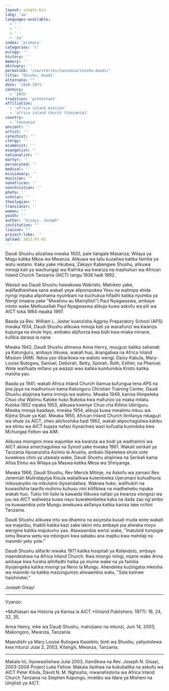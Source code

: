 ```yaml
---
layout: single-bio
lang: 'sw'
languages-available:
  - ' '
  - ' '
  - ' '
  - 'sw'
index: 'primary'
categories: 's'
eulogy: ''
history: ''
memory: ''
obituary: ''
permalink: '/sw/stories/tanzania/shushu-daudi/'
title: "Shushu, Daudi"
alternate: ""
date: '1920-1971'
century:
  - '20th'
tradition: 'protestant'
affiliation:
  - 'africa inland mission'
  - 'africa inland church (tanzania)'
country:
  - 'tanzania'
ancient: ''
artist: ''
catechist: ''
clergy: ''
ecumenist: ''
evangelist: ''
nationalist: ''
martyr: ''
persecuted: ''
medical: ''
missionary: ''
musician: ''
nonafrican: ''
nonchristian: ''
photo: ''
scholar: ''
theologian: ''
translator: ''
women: ''
youth: ''
author: "Gisayi, Joseph"
institution: ""
liaison: ""
project-luke: ''
upload: 2011-01-01
---
```




Daudi Shushu alizaliwa mwaka 1920, pale Ilangale Masanza, Wilaya ya Magu katika Mkoa wa Mwanza. Alikuwa wa tatu kuzaliwa katika familia ya watu watano. Kaka yake mkubwa, Zakayo Kabengwe Shushu, alikuwa mmoja kati ya wachungaji wa Kiafrika wa kwanza na mashuhuri wa African Inland Church Tanzania (AICT) tangu 1936 hadi 1992.

Wazazi wa Daudi Shushu hawakuwa Wakristo.
Matokeo yake, walifadhaishwa sana wakati yeye alipompokea Yesu na walimpa shida nyingi mpaka alipohama nyumbani na kuchukua hifadhi katika nyumba ya *Nangi* (maana yake "Mwalimu au Mwinjilisti") Paul Nyagwaswa, ambaye mtoto wake Methusellah Paul Nyagwaswa alikuja kuwa askofu wa pili wa AICT toka 1984 mpaka 1997.

Baada ya Rev. William L. Jester kuanzisha Aggrey Preparatory School (APS) mwaka 1934, Daudi Shushu alikuwa mmoja kati ya wanafunzi wa kwanza kujiunga na shule hiyo, ambako alijifunza kwa bidii kwa miaka minane, kufikia darasa la nane.

Mwaka 1942, Daudi Shushu alimwoa Anna Henry,
muuguzi katika zahanati ya Katunguru, ambayo ilikuwa, wakati huo, ikiangaliwa na Africa Inland Mission (AIM). Ndoa yao ilibarikiwa na watoto wengi: Daisy Kabula, Mary-Louise Butogwa, Samuel, Deborah, Betty, Sporah, Ruth, Esther, na Phanuel. Wote walifuata mifano ya wazazi wao katika kumtumikia Kristo katika maisha yao.

Baada ya 1941, wakati Africa Inland Church iliamua kufungua tena APS na jina jipya na madhumuni kama Katunguru Christian Training Center, Daudi Shushu aliajiriwa kama mmoja wa walimu. Mwaka 1949, kanisa lilimpeleka Chuo cha Walimu Katoke huko Bukoba kwa mafunzo ya miaka mitatu. Kutoka 1952 mpaka 1953, alikuwa kwenye Chuo cha Kilimo Ukiriguru. Mwaka mmoja baadaye, mwaka 1954, alikuja kuwa mwalimu mkuu wa Kijima Shule ya Kati. Mwaka 1955, African Inland Church ilimfanya mkaguzi wa shule za AICT, cheo alichoshika hadi 1962, wakati alipochaguliwa katibu wa elimu wa AICT kujaza nafasi iliyoachwa wazi kufuatia kuondoka kwa Mchungaji Felton wa AIM.

Alikuwa miongoni mwa wajumbe wa kwanza wa bodi ya wadhamini wa AICT akiwa amechaguliwa na Synod yake mwaka 1961. Wakati serikali ya Tanzania ilipoanzisha Azimio la Arusha, ambalo lilipelekea shule zote kuwekwa chini ya utawala wake, Daudi Shushu aliajiriwa na Serikali kama Afisa Elimu wa Wilaya ya Maswa katika Mkoa wa Shinyanga.

Mwaka 1966, Daudi Shushu, Rev Merick Mitinje, na Askofu wa zamani Rev. Jeremiah Mulindajulya Kisula walialikwa kutembelea Ujerumani kuhudhuria mikusanyiko na mikutano iliyoandaliwa. Wakiwa huko, walihubiri na kuwasilisha taarifa muhimu kuhusu nini kilifikiwa na madhehebu mpaka wakati huo. Tukio hili lisilo la kawaida lilikuwa nafasi ya kwanza viongozi wa juu wa AICT waliweza kuwa nayo kuwatembelea kaka na dada zao ng'ambo na kuwaambia yote Mungu amekuwa akifanya katika kanisa lake nchini Tanzania.

Daudi Shushu alikuwa mtu wa dhamira na asiyesita kusali muda wote wakati wa majaribu, thabiti katika kazi zake lakini mtu ambaye pia aliwatia moyo wengine katika majukumu yao. Atawaambia wenzi wake, "Inatubidi tumpigie simu Bwana wetu wa mbinguni kwa sababu ana majibu kwa mahitaji na maombi yetu yote."

Daudi Shushu alifariki mwaka 1971 katika hospitali ya Kolandoto, ambayo inaendeshwa na Africa Inland Church. Kwa miongo mingi, mjane wake Anna ambaye kwa furaha alihifadhi haiba ya mume wake na ya familia iliyojengeka katika misingi ya Neno la Mungu. Aliendelea kuzingatia mkesha wa maombi na katika mazungumzo aliwaambia watu, "Sala kamwe haishindwi."

Joseph Gisayi

---

Vyanzo:

*Muhtasari wa Historia ya Kanisa la AICT  *(Inland Publishers: 1977): 18, 24, 32, 35.

Anna Henry, mke wa Daudi Shushu, mahojiano na mtunzi, Juni 14, 2003, Makongoro, Mwanza, Tanzania.

Maandishi ya Mary Louise Butogwa Kaselelo, binti wa Shushu, yaliyotolewa kwa mtunzi Julai 2, 2003, Kitangili, Mwanza, Tanzania.

---

Makala hii, iliyowasilishwa Julai 2003, iliandikwa na Rev. Joseph N. Gisayi, 2003-2004 Project Luke Fellow. Makala ilipitiwa na kukubalika na askofu wa AICT Peter Kilula, David N. M. Nghosha, mwanahistoria wa Africa Inland Church Tanzania na Stephen Kapongo, mratibu wa Idara ya Misheni na Uinjilisti ya AICT.